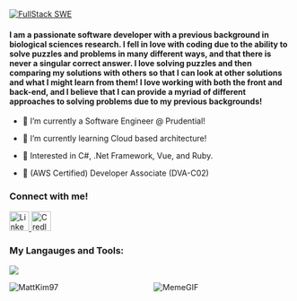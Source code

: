 
<a href="https://git.io/typing-svg" align="center">
    <img src="https://readme-typing-svg.herokuapp.com?font=Montserrat&weight=500&size=25&duration=4500&pause=500&color=66a400&width=435&lines=Hello%2C+I'm+Matthew+Kim;Full-stack+Software+Engineer" alt="FullStack SWE"/>
</a>

<h4 align="left">I am a passionate software developer with a previous background in biological sciences research. I fell in love with coding due to the ability to solve puzzles and problems in many different ways, and that there is never a singular correct answer. I love solving puzzles and then comparing my solutions with others so that I can look at other solutions and what I might learn from them! I love working with both the front and back-end, and I believe that I can provide a myriad of different approaches to solving problems due to my previous backgrounds! </h4> 

- 🏢 I’m currently a Software Engineer @ Prudential! 
 
- 🏫 I’m currently learning Cloud based architecture!

- 🤔 Interested in C#, .Net Framework, Vue, and Ruby.

- 📃 (AWS Certified) Developer Associate (DVA-C02)

### Connect with me!
<div>
    <a href="https://www.linkedin.com/in/matthew-kim97/">
        <img src="https://github.com/user-attachments/assets/880aaea6-79b9-4058-b9b4-342391ca04ea" alt="LinkedIn" width="35" height="35"/>
    </a>
    <a href="https://www.credly.com/users/matthew-kim.efb3d734">
        <img src="https://github.com/user-attachments/assets/6cc0dbde-bca6-43e8-a460-aa67fb449c80" alt="Credly" width="35" height="35"/>
    </a>
</div>





    
<p align="center">
  <h3>My Langauges and Tools: </h3>
  <a href="https://skillicons.dev">
    <img src="https://skillicons.dev/icons?i=git,docker,aws,bootstrap,react,html,css,java,js,redux,express,flask,postgres,nodejs,spring,mysql&perline=8" />
  </a>
</p>


<p><img align="left" src="https://github-readme-stats.vercel.app/api/top-langs?username=MattKim97&show_icons=true&locale=en&layout=compact" alt="MattKim97" /></p>

<p align="center">
  <img src="https://github.com/user-attachments/assets/31842369-979e-478b-a936-baf49de83063" alt="MemeGIF"/>
</p>

